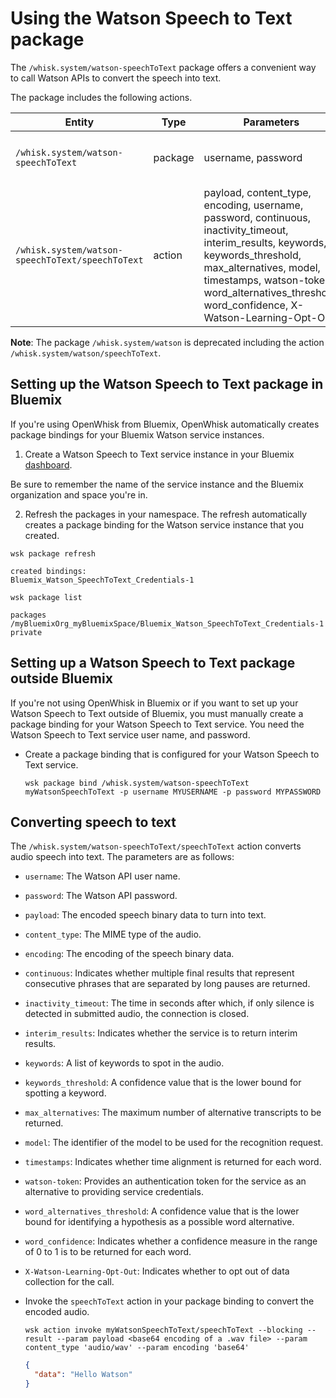 <!--
#
# Licensed to the Apache Software Foundation (ASF) under one or more
# contributor license agreements.  See the NOTICE file distributed with
# this work for additional information regarding copyright ownership.
# The ASF licenses this file to You under the Apache License, Version 2.0
# (the "License"); you may not use this file except in compliance with
# the License.  You may obtain a copy of the License at
#
#     http://www.apache.org/licenses/LICENSE-2.0
#
# Unless required by applicable law or agreed to in writing, software
# distributed under the License is distributed on an "AS IS" BASIS,
# WITHOUT WARRANTIES OR CONDITIONS OF ANY KIND, either express or implied.
# See the License for the specific language governing permissions and
# limitations under the License.
#
-->

# Using the Watson Speech to Text package

The `/whisk.system/watson-speechToText` package offers a convenient way to call Watson APIs to convert the speech into text.

The package includes the following actions.

| Entity | Type | Parameters | Description |
| --- | --- | --- | --- |
| `/whisk.system/watson-speechToText` | package | username, password | Package to convert speech into text |
| `/whisk.system/watson-speechToText/speechToText` | action | payload, content_type, encoding, username, password, continuous, inactivity_timeout, interim_results, keywords, keywords_threshold, max_alternatives, model, timestamps, watson-token, word_alternatives_threshold, word_confidence, X-Watson-Learning-Opt-Out | Convert audio into text |

**Note**: The package `/whisk.system/watson` is deprecated including the action `/whisk.system/watson/speechToText`.

## Setting up the Watson Speech to Text package in Bluemix

If you're using OpenWhisk from Bluemix, OpenWhisk automatically creates package bindings for your Bluemix Watson service instances.

1. Create a Watson Speech to Text service instance in your Bluemix [dashboard](http://console.ng.Bluemix.net).

  Be sure to remember the name of the service instance and the Bluemix organization and space you're in.

2. Refresh the packages in your namespace. The refresh automatically creates a package binding for the Watson service instance that you created.

  ```
  wsk package refresh
  ```
  ```
  created bindings:
  Bluemix_Watson_SpeechToText_Credentials-1
  ```
  ```
  wsk package list
  ```
  ```
  packages
  /myBluemixOrg_myBluemixSpace/Bluemix_Watson_SpeechToText_Credentials-1 private
  ```


## Setting up a Watson Speech to Text package outside Bluemix

If you're not using OpenWhisk in Bluemix or if you want to set up your Watson Speech to Text outside of Bluemix, you must manually create a package binding for your Watson Speech to Text service. You need the Watson Speech to Text service user name, and password.

- Create a package binding that is configured for your Watson Speech to Text service.

  ```
  wsk package bind /whisk.system/watson-speechToText myWatsonSpeechToText -p username MYUSERNAME -p password MYPASSWORD
  ```


## Converting speech to text

The `/whisk.system/watson-speechToText/speechToText` action converts audio speech into text. The parameters are as follows:

- `username`: The Watson API user name.
- `password`: The Watson API password.
- `payload`: The encoded speech binary data to turn into text.
- `content_type`: The MIME type of the audio.
- `encoding`: The encoding of the speech binary data.
- `continuous`: Indicates whether multiple final results that represent consecutive phrases that are separated by long pauses are returned.
- `inactivity_timeout`: The time in seconds after which, if only silence is detected in submitted audio, the connection is closed.
- `interim_results`: Indicates whether the service is to return interim results.
- `keywords`: A list of keywords to spot in the audio.
- `keywords_threshold`: A confidence value that is the lower bound for spotting a keyword.
- `max_alternatives`: The maximum number of alternative transcripts to be returned.
- `model`: The identifier of the model to be used for the recognition request.
- `timestamps`: Indicates whether time alignment is returned for each word.
- `watson-token`: Provides an authentication token for the service as an alternative to providing service credentials.
- `word_alternatives_threshold`: A confidence value that is the lower bound for identifying a hypothesis as a possible word alternative.
- `word_confidence`: Indicates whether a confidence measure in the range of 0 to 1 is to be returned for each word.
- `X-Watson-Learning-Opt-Out`: Indicates whether to opt out of data collection for the call.


- Invoke the `speechToText` action in your package binding to convert the encoded audio.

  ```
  wsk action invoke myWatsonSpeechToText/speechToText --blocking --result --param payload <base64 encoding of a .wav file> --param content_type 'audio/wav' --param encoding 'base64'
  ```
  ```json
  {
    "data": "Hello Watson"
  }
  ```
